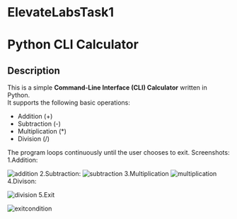 # ElevateLabsTask1
# Python CLI Calculator

## Description
This is a simple **Command-Line Interface (CLI) Calculator** written in Python.  
It supports the following basic operations:
- Addition (+)
- Subtraction (-)
- Multiplication (*)
- Division (/)

The program loops continuously until the user chooses to exit.
Screenshots:
1.Addition:

![addition](https://github.com/user-attachments/assets/4a1e721e-7b3d-4b97-b4dd-1d9cebbaf49f)
2.Subtraction:
![subtraction](https://github.com/user-attachments/assets/3659f7e7-a593-4a23-9e01-63c1d7e1e3b4)
3.Multiplication
![multiplication](https://github.com/user-attachments/assets/2610c126-0e28-41e1-a49e-7f1dcc72c5be)
4.Divison:

![division](https://github.com/user-attachments/assets/b7f2bebd-61d6-49a2-84e5-91201f686955)
5.Exit 

![exitcondition](https://github.com/user-attachments/assets/e4d293cc-e52c-4841-a62f-5b882003af64)




